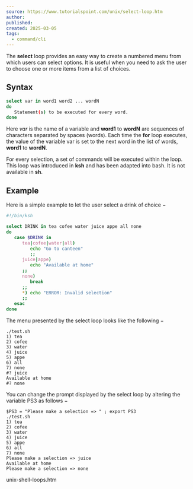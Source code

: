 ```yaml
---
source: https://www.tutorialspoint.com/unix/select-loop.htm
author: 
published: 
created: 2025-03-05
tags:
  - command/cli
---
```

The **select** loop provides an easy way to create a numbered menu from which users can select options. It is useful when you need to ask the user to choose one or more items from a list of choices.

## Syntax

```bash
select var in word1 word2 ... wordN
do
   Statement(s) to be executed for every word.
done
```

Here *var* is the name of a variable and **word1** to **wordN** are sequences of characters separated by spaces (words). Each time the **for** loop executes, the value of the variable var is set to the next word in the list of words, **word1** to **wordN**.

For every selection, a set of commands will be executed within the loop. This loop was introduced in **ksh** and has been adapted into bash. It is not available in **sh**.

## Example

Here is a simple example to let the user select a drink of choice −

```sh
#!/bin/ksh

select DRINK in tea cofee water juice appe all none
do
   case $DRINK in
      tea|cofee|water|all) 
         echo "Go to canteen"
         ;;
      juice|appe)
         echo "Available at home"
      ;;
      none) 
         break 
      ;;
      *) echo "ERROR: Invalid selection" 
      ;;
   esac
done
```

The menu presented by the select loop looks like the following −

```
./test.sh
1) tea
2) cofee
3) water
4) juice
5) appe
6) all
7) none
#? juice
Available at home
#? none
```

You can change the prompt displayed by the select loop by altering the variable PS3 as follows −

```
$PS3 = "Please make a selection => " ; export PS3
./test.sh
1) tea
2) cofee
3) water
4) juice
5) appe
6) all
7) none
Please make a selection => juice
Available at home
Please make a selection => none
```

unix-shell-loops.htm